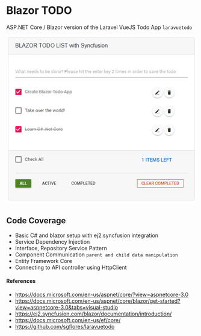 # Blazor TODO
ASP.NET Core / Blazor version of the Laravel VueJS Todo App `laravuetodo`

<img src="https://github.com/opic123/BlazorTODO/blob/master/BlazorTODO/wwwroot/images/Cover.PNG" />

## Code Coverage
* Basic C# and blazor setup with ej2.syncfusion integration
* Service Dependency Injection
* Interface, Repository Service Pattern
* Component Communication `parent and child data manipulation`
* Entity Framework Core
* Connecting to API controller using HttpClient

#### References
* https://docs.microsoft.com/en-us/aspnet/core/?view=aspnetcore-3.0
* https://docs.microsoft.com/en-us/aspnet/core/blazor/get-started?view=aspnetcore-3.0&tabs=visual-studio
* https://ej2.syncfusion.com/blazor/documentation/introduction/
* https://docs.microsoft.com/en-us/ef/core/
* https://github.com/sgflores/laravuetodo
